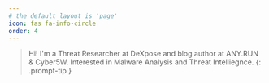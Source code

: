 ```yaml
---
# the default layout is 'page'
icon: fas fa-info-circle
order: 4
---
```


> Hi! I'm a Threat Researcher at DeXpose and blog author at ANY.RUN & Cyber5W. Interested in Malware Analysis and Threat Intelliegnce.
{: .prompt-tip }
